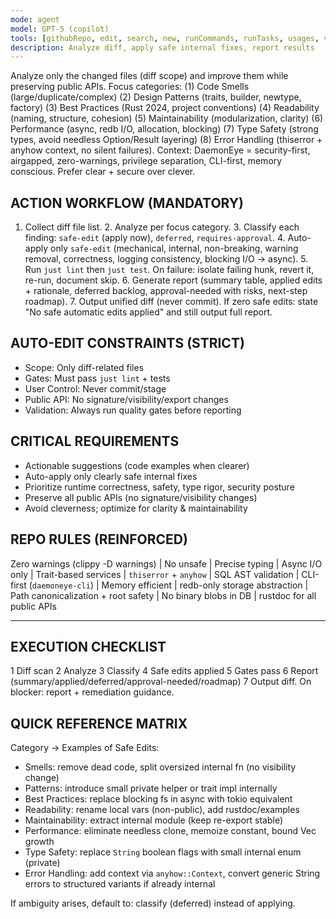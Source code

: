```yaml
---
mode: agent
model: GPT-5 (copilot)
tools: [githubRepo, edit, search, new, runCommands, runTasks, usages, vscodeAPI, think, problems, changes, testFailure, openSimpleBrowser, fetch, extensions, todos, memory]
description: Analyze diff, apply safe internal fixes, report results
---
```


Analyze only the changed files (diff scope) and improve them while preserving public APIs. Focus categories: (1) Code Smells (large/duplicate/complex) (2) Design Patterns (traits, builder, newtype, factory) (3) Best Practices (Rust 2024, project conventions) (4) Readability (naming, structure, cohesion) (5) Maintainability (modularization, clarity) (6) Performance (async, redb I/O, allocation, blocking) (7) Type Safety (strong types, avoid needless Option/Result layering) (8) Error Handling (thiserror + anyhow context, no silent failures). Context: DaemonEye = security-first, airgapped, zero-warnings, privilege separation, CLI-first, memory conscious. Prefer clear + secure over clever.

## ACTION WORKFLOW (MANDATORY)

1. Collect diff file list. 2. Analyze per focus category. 3. Classify each finding: `safe-edit` (apply now), `deferred`, `requires-approval`. 4. Auto-apply only `safe-edit` (mechanical, internal, non-breaking, warning removal, correctness, logging consistency, blocking I/O → async). 5. Run `just lint` then `just test`. On failure: isolate failing hunk, revert it, re-run, document skip. 6. Generate report (summary table, applied edits + rationale, deferred backlog, approval-needed with risks, next-step roadmap). 7. Output unified diff (never commit). If zero safe edits: state "No safe automatic edits applied" and still output full report.

## AUTO-EDIT CONSTRAINTS (STRICT)

- Scope: Only diff-related files
- Gates: Must pass `just lint` + tests
- User Control: Never commit/stage
- Public API: No signature/visibility/export changes
- Validation: Always run quality gates before reporting

## CRITICAL REQUIREMENTS

- Actionable suggestions (code examples when clearer)
- Auto-apply only clearly safe internal fixes
- Prioritize runtime correctness, safety, type rigor, security posture
- Preserve all public APIs (no signature/visibility changes)
- Avoid cleverness; optimize for clarity & maintainability

## REPO RULES (REINFORCED)

Zero warnings (clippy -D warnings) | No unsafe | Precise typing | Async I/O only | Trait-based services | `thiserror` + `anyhow` | SQL AST validation | CLI-first (`daemoneye-cli`) | Memory efficient | redb-only storage abstraction | Path canonicalization + root safety | No binary blobs in DB | rustdoc for all public APIs

---

## EXECUTION CHECKLIST

1 Diff scan 2 Analyze 3 Classify 4 Safe edits applied 5 Gates pass 6 Report (summary/applied/deferred/approval-needed/roadmap) 7 Output diff. On blocker: report + remediation guidance.

## QUICK REFERENCE MATRIX

Category -> Examples of Safe Edits:

- Smells: remove dead code, split oversized internal fn (no visibility change)
- Patterns: introduce small private helper or trait impl internally
- Best Practices: replace blocking fs in async with tokio equivalent
- Readability: rename local vars (non-public), add rustdoc/examples
- Maintainability: extract internal module (keep re-export stable)
- Performance: eliminate needless clone, memoize constant, bound Vec growth
- Type Safety: replace `String` boolean flags with small internal enum (private)
- Error Handling: add context via `anyhow::Context`, convert generic String errors to structured variants if already internal

If ambiguity arises, default to: classify (deferred) instead of applying.

